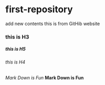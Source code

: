 # first-repository
add new contents
this is from GitHib website


### this is H3
##### this is H5
###### this is H4

*Mark Down is Fun*
__Mark Down is Fun__
